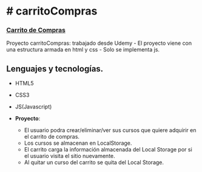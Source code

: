 # # carritoCompras 

### [Carrito de Compras](https://megagringa.github.io/carritoCompras/index.html)

Proyecto carritoCompras: trabajado desde Udemy - El proyecto viene con una estructura armada en html y css - 
         Solo se implementa js. 


## Lenguajes y tecnologías.

- HTML5
- CSS3
- JS(Javascript)
    
    
- **Proyecto**:
    - El usuario podra crear/eliminar/ver sus cursos que quiere adquirir en el carrito de compras.
    - Los cursos se almacenan en LocalStorage.
    - El carrito carga la información almacenada del Local Storage por si el usuario visita el sitio nuevamente.
    - Al quitar un curso del carrito se quita del Local Storage.
